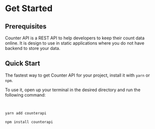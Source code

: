 # Get Started

## Prerequisites

Counter API is a REST API to help developers to keep their count data online. It is design to use in static applications
where you do not have backend to store your data.

## Quick Start

The fastest way to get Counter API for your project, install it with `yarn` or `npm`.

To use it, open up your terminal in the desired directory and run the following command:

<br/>

<CodeGroup>
  <CodeGroupItem title="YARN" active>

```bash
yarn add counterapi
```

  </CodeGroupItem>

  <CodeGroupItem title="NPM">

```bash
npm install counterapi
```

  </CodeGroupItem>
</CodeGroup>
